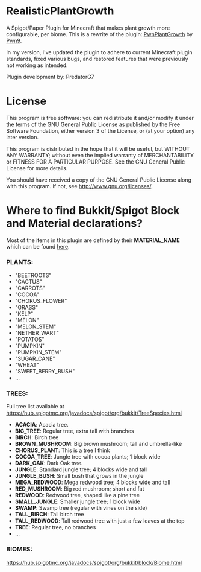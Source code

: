 # RealisticPlantGrowth
A Spigot/Paper Plugin for Minecraft that makes plant growth more configurable, per biome.
This is a rewrite of the plugin: [PwnPlantGrowth](https://github.com/Pwn9/PwnPlantGrowth) by [Pwn9](https://github.com/Pwn9).

In my version, I've updated the plugin to adhere to current Minecraft plugin standards, fixed various bugs, and restored features that were previously not working as intended.

Plugin development by: PredatorG7



# License

This program is free software: you can redistribute it and/or modify
it under the terms of the GNU General Public License as published by
the Free Software Foundation, either version 3 of the License, or
(at your option) any later version.

This program is distributed in the hope that it will be useful,
but WITHOUT ANY WARRANTY; without even the implied warranty of
MERCHANTABILITY or FITNESS FOR A PARTICULAR PURPOSE.  See the
GNU General Public License for more details.

You should have received a copy of the GNU General Public License
along with this program.  If not, see <http://www.gnu.org/licenses/>.



# Where to find Bukkit/Spigot Block and Material declarations?

Most of the items in this plugin are defined by their **MATERIAL_NAME**
which can be found [here](https://hub.spigotmc.org/javadocs/spigot/org/bukkit/Material.html).


### PLANTS:

- "BEETROOTS"
- "CACTUS"
- "CARROTS"
- "COCOA"
- "CHORUS_FLOWER"
- "GRASS"
- "KELP"
- "MELON"
- "MELON_STEM"
- "NETHER_WART"
- "POTATOS"
- "PUMPKIN"
- "PUMPKIN_STEM"
- "SUGAR_CANE"
- "WHEAT"
- "SWEET_BERRY_BUSH"
- ...



### TREES:

Full tree list available at https://hub.spigotmc.org/javadocs/spigot/org/bukkit/TreeSpecies.html

- **ACACIA**: Acacia tree.
- **BIG_TREE**: Regular tree, extra tall with branches
- **BIRCH**: Birch tree
- **BROWN_MUSHROOM**: Big brown mushroom; tall and umbrella-like
- **CHORUS_PLANT**: This is a tree I think
- **COCOA_TREE**: Jungle tree with cocoa plants; 1 block wide
- **DARK_OAK**: Dark Oak tree.
- **JUNGLE**: Standard jungle tree; 4 blocks wide and tall
- **JUNGLE_BUSH**: Small bush that grows in the jungle
- **MEGA_REDWOOD**: Mega redwood tree; 4 blocks wide and tall
- **RED_MUSHROOM**: Big red mushroom; short and fat
- **REDWOOD**: Redwood tree, shaped like a pine tree
- **SMALL_JUNGLE**: Smaller jungle tree; 1 block wide
- **SWAMP**: Swamp tree (regular with vines on the side)
- **TALL_BIRCH**: Tall birch tree
- **TALL_REDWOOD**: Tall redwood tree with just a few leaves at the top
- **TREE**: Regular tree, no branches
- ...


### BIOMES:

https://hub.spigotmc.org/javadocs/spigot/org/bukkit/block/Biome.html
